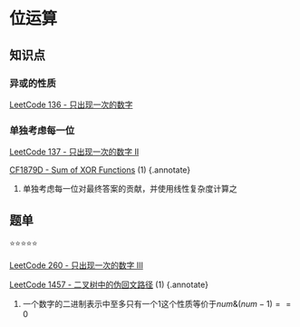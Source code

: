 # 位运算

## 知识点

### 异或的性质

[LeetCode 136 - 只出现一次的数字](https://leetcode.cn/problems/single-number/)

### 单独考虑每一位

[LeetCode 137 - 只出现一次的数字 II](https://leetcode.cn/problems/single-number-ii/)

[CF1879D - Sum of XOR Functions](https://codeforces.com/contest/1879/problem/D) (1)
{.annotate}

1. 单独考虑每一位对最终答案的贡献，并使用线性复杂度计算之

## 题单

:star::star::star::star::star:

[LeetCode 260 - 只出现一次的数字 III](https://leetcode.cn/problems/single-number-iii/)

[LeetCode 1457 - 二叉树中的伪回文路径](https://leetcode.cn/problems/pseudo-palindromic-paths-in-a-binary-tree/) (1)
{.annotate}

1. 一个数字的二进制表示中至多只有一个1这个性质等价于$num \& (num-1) == 0$

